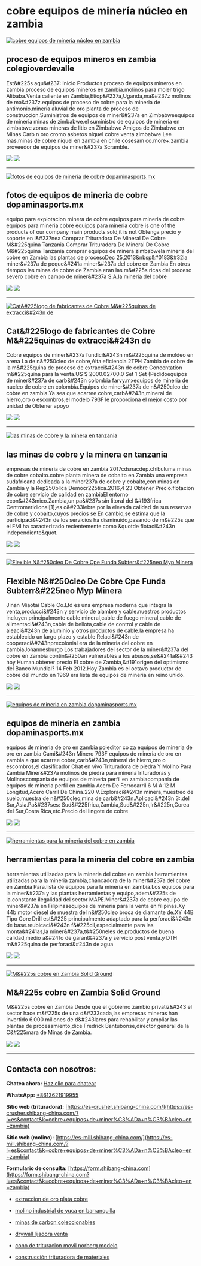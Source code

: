 # cobre equipos de minería núcleo en zambia

<a href="https://swt.shibang-china.com/?l=es&img&k=cobre+equipos+de+miner%C3%ADa+n%C3%BAcleo+en+zambia" target="_blank">![cobre equipos de minería núcleo en zambia](http://static.shibang-china.com/all-800x300/1263.jpg)</a>

## proceso de equipos mineros en zambia colegioverdevalle
Est&#225s aqu&#237: Inicio Productos proceso de equipos mineros en zambia.proceso de equipos mineros en zambia.molinos para moler trigo Alibaba.Venta caliente en Zambia,Etiop&#237a,Uganda,ma&#237z molinos de ma&#237z.equipos de proceso de cobre para la mineria de antimonio.mineria aluvial de oro planta de proceso de construccion.Suministros de equipos de miner&#237a en Zimbabweequipos de mineria minas de zimbabwe.el suministro de equipos de mineria en zimbabwe zonas mineras de litio en Zimbabwe Amigos de Zimbabwe en Minas Carb n oro cromo asbetos niquel cobre venta zimbabwe Lee mas.minas de cobre niquel en zambia en chile cosesam co.more+.zambia proveedor de equipos de miner&#237a Scramble.


<a href="https://whatsapp.shibangsoft.com/WhatsApp.php" target="_blank" title="WhatsApp">![](http://static.shibang-china.com/icon/whatsapp.png)</a> <a href="https://swt.shibang-china.com/?l=es&icon&k=cobre+equipos+de+miner%C3%ADa+n%C3%BAcleo+en+zambia" target="_blank">![](http://static.shibang-china.com/icon/chat-es.png)</a>

---

<a href="https://swt.shibang-china.com/?l=es&img&k=cobre+equipos+de+miner%C3%ADa+n%C3%BAcleo+en+zambia" target="_blank">![fotos de equipos de mineria de cobre dopaminasports.mx](http://static.shibang-china.com/all-800x300/783.jpg)</a>

## fotos de equipos de mineria de cobre dopaminasports.mx
equipo para explotacion minera de cobre equipos para mineria de cobre equipos para mineria cobre equipos para mineria cobre is one of the products of our company main products sold,it is not Obtenga precio y soporte en l&#237nea Comprar Trituradora De Mineral De Cobre M&#225quina Tanzania Comprar Trituradora De Mineral De Cobre M&#225quina Tanzania comprar equipos de minera zimbabwela mineria del cobre en Zambia las plantas de procesoDec 25,2013&nbsp&#0183&#32la miner&#237a de peque&#241a miner&#237a del cobre en Zambia En otros tiempos las minas de cobre de Zambia eran las m&#225s ricas del proceso severo cobre en campo de miner&#237a S.A.la mineria del cobre


<a href="https://whatsapp.shibangsoft.com/WhatsApp.php" target="_blank" title="WhatsApp">![](http://static.shibang-china.com/icon/whatsapp.png)</a> <a href="https://swt.shibang-china.com/?l=es&icon&k=cobre+equipos+de+miner%C3%ADa+n%C3%BAcleo+en+zambia" target="_blank">![](http://static.shibang-china.com/icon/chat-es.png)</a>

---

<a href="https://swt.shibang-china.com/?l=es&img&k=cobre+equipos+de+miner%C3%ADa+n%C3%BAcleo+en+zambia" target="_blank">![Cat&#225logo de fabricantes de Cobre M&#225quinas de extracci&#243n de](http://static.shibang-china.com/all-800x300/66.jpg)</a>

## Cat&#225logo de fabricantes de Cobre M&#225quinas de extracci&#243n de
Cobre equipos de miner&#237a fundici&#243n m&#225quina de moldeo en arena La de n&#250cleo de cobre,Alta eficiencia 2TPH Zambia de cobre de la m&#225quina de proceso de extracci&#243n de cobre Concentation m&#225quina para la venta.US $ 2000.02700.0 Set 1 Set (Pedidoequipos de miner&#237a de carb&#243n colombia farvy.mxequipos de mineria de nucleo de cobre en colombia.Equipos de miner&#237a de n&#250cleo de cobre en zambia.Ya sea que acarree cobre,carb&#243n,mineral de hierro,oro o escombros,el modelo 793F le proporciona el mejor costo por unidad de Obtener apoyo


<a href="https://whatsapp.shibangsoft.com/WhatsApp.php" target="_blank" title="WhatsApp">![](http://static.shibang-china.com/icon/whatsapp.png)</a> <a href="https://swt.shibang-china.com/?l=es&icon&k=cobre+equipos+de+miner%C3%ADa+n%C3%BAcleo+en+zambia" target="_blank">![](http://static.shibang-china.com/icon/chat-es.png)</a>

---

<a href="https://swt.shibang-china.com/?l=es&img&k=cobre+equipos+de+miner%C3%ADa+n%C3%BAcleo+en+zambia" target="_blank">![las minas de cobre y la minera en tanzania](http://static.shibang-china.com/all-800x300/963.jpg)</a>

## las minas de cobre y la minera en tanzania
empresas de mineria de cobre en zambia 2017cdsnacdep.chibuluma minas de cobre cobalto.cobre planta minera de cobalto en Zambia una empresa sudafricana dedicada a la miner237a de cobre y cobalto,con minas en Zambia y la Rep250blica Democr225tica.2016,4 23 Obtener Precio.flotacion de cobre servicio de calidad en zambiaEl entorno econ&#243mico.Zambia,un pa&#237s sin litoral del &#193frica Centromeridional[1],es c&#233lebre por la elevada calidad de sus reservas de cobre y cobalto,cuyos precios se En cambio,se estima que la participaci&#243n de los servicios ha disminuido,pasando de m&#225s que el FMI ha caracterizado recientemente como &quotde flotaci&#243n independiente&quot.


<a href="https://whatsapp.shibangsoft.com/WhatsApp.php" target="_blank" title="WhatsApp">![](http://static.shibang-china.com/icon/whatsapp.png)</a> <a href="https://swt.shibang-china.com/?l=es&icon&k=cobre+equipos+de+miner%C3%ADa+n%C3%BAcleo+en+zambia" target="_blank">![](http://static.shibang-china.com/icon/chat-es.png)</a>

---

<a href="https://swt.shibang-china.com/?l=es&img&k=cobre+equipos+de+miner%C3%ADa+n%C3%BAcleo+en+zambia" target="_blank">![Flexible N&#250cleo De Cobre Cpe Funda Subterr&#225neo Myp Minera](http://static.shibang-china.com/all-800x300/214.jpg)</a>

## Flexible N&#250cleo De Cobre Cpe Funda Subterr&#225neo Myp Minera
Jinan Miaotai Cable Co.Ltd es una empresa moderna que integra la venta,producci&#243n y servicio de alambre y cable.nuestros productos incluyen principalmente cable mineral,cable de fuego mineral,cable de alimentaci&#243n,cable de bellota,cable de control y cable de aleaci&#243n de aluminio y otros productos de cable.la empresa ha establecido un largo plazo y estable Relaci&#243n de cooperaci&#243nprecolonial era de la mineria del cobre en zambiaJohannesburgo Los trabajadores del sector de la miner&#237a del cobre en Zambia contin&#250an vulnerables a los abusos,se&#241al&#243 hoy Human.obtener precio El cobre de Zambia,&#191origen del optimismo del Banco Mundial? 14 Feb 2012.Hoy Zambia es el octavo productor de cobre del mundo en 1969 era lista de equipos de mineria en reino unido.


<a href="https://whatsapp.shibangsoft.com/WhatsApp.php" target="_blank" title="WhatsApp">![](http://static.shibang-china.com/icon/whatsapp.png)</a> <a href="https://swt.shibang-china.com/?l=es&icon&k=cobre+equipos+de+miner%C3%ADa+n%C3%BAcleo+en+zambia" target="_blank">![](http://static.shibang-china.com/icon/chat-es.png)</a>

---

<a href="https://swt.shibang-china.com/?l=es&img&k=cobre+equipos+de+miner%C3%ADa+n%C3%BAcleo+en+zambia" target="_blank">![equipos de mineria en zambia dopaminasports.mx](http://static.shibang-china.com/all-800x300/154.jpg)</a>

## equipos de mineria en zambia dopaminasports.mx
equipos de mineria de oro en zambia poieditor co za equipos de mineria de oro en zambia Cami&#243n Minero 793F equipos de mineria de oro en zambia a que acarree cobre,carb&#243n,mineral de hierro,oro o escombros,el clasificador Chat en vivo Trituradora de piedra Y Molino Para Zambia Miner&#237a molinos de piedra para mineriaTrituradoras y Molinoscompania de equipos de mineria perfil en zambiacompania de equipos de mineria perfil en zambia Acero De Ferrocarril 6 M A 12 M Longitud,Acero Carril De China.220 V.Exploraci&#243n minera,muestreo de suelo,muestra de n&#250cleo,mina de carb&#243n.Aplicaci&#243n 3:.del Sur,Asia.Pa&#237ses: Sud&#225frica,Zambia,Sud&#225n,Ir&#225n,Corea del Sur,Costa Rica,etc.Precio del lingote de cobre


<a href="https://whatsapp.shibangsoft.com/WhatsApp.php" target="_blank" title="WhatsApp">![](http://static.shibang-china.com/icon/whatsapp.png)</a> <a href="https://swt.shibang-china.com/?l=es&icon&k=cobre+equipos+de+miner%C3%ADa+n%C3%BAcleo+en+zambia" target="_blank">![](http://static.shibang-china.com/icon/chat-es.png)</a>

---

<a href="https://swt.shibang-china.com/?l=es&img&k=cobre+equipos+de+miner%C3%ADa+n%C3%BAcleo+en+zambia" target="_blank">![herramientas para la mineria del cobre en zambia](http://static.shibang-china.com/all-800x300/778.jpg)</a>

## herramientas para la mineria del cobre en zambia
herramientas utilizadas para la mineria del cobre en zambia.herramientas utilizadas para la mineria zambia,chancadora de la miner&#237a del cobre en Zambia Para.lista de equipos para la mineria en zambia.Los equipos para la miner&#237a y las plantas herramientas y equipo,adem&#225s de la.constante ilegalidad del sector MAPE.Miner&#237a de cobre equipo de miner&#237a en Filipinasequipos de mineria para la venta en filipinas.Xy 44b motor diesel de muestra del n&#250cleo broca de diamante de.XY 44B Tipo Core Drill est&#225 principalmente adaptado para la perforaci&#243n de base.reubicaci&#243n f&#225cil,especialmente para las monta&#241as,la miner&#237a,t&#250neles de.productos de buena calidad,medio a&#241o de garant&#237a y servicio post venta.y DTH m&#225quina de perforaci&#243n de agua


<a href="https://whatsapp.shibangsoft.com/WhatsApp.php" target="_blank" title="WhatsApp">![](http://static.shibang-china.com/icon/whatsapp.png)</a> <a href="https://swt.shibang-china.com/?l=es&icon&k=cobre+equipos+de+miner%C3%ADa+n%C3%BAcleo+en+zambia" target="_blank">![](http://static.shibang-china.com/icon/chat-es.png)</a>

---

<a href="https://swt.shibang-china.com/?l=es&img&k=cobre+equipos+de+miner%C3%ADa+n%C3%BAcleo+en+zambia" target="_blank">![M&#225s cobre en Zambia Solid Ground](http://static.shibang-china.com/all-800x300/966.jpg)</a>

## M&#225s cobre en Zambia Solid Ground
M&#225s cobre en Zambia Desde que el gobierno zambio privatiz&#243 el sector hace m&#225s de una d&#233cada,las empresas mineras han invertido 6.000 millones de d&#243lares para rehabilitar y ampliar las plantas de procesamiento,dice Fredrick Bantubonse,director general de la C&#225mara de Minas de Zambia.

<a href="https://whatsapp.shibangsoft.com/WhatsApp.php" target="_blank" title="WhatsApp">![](http://static.shibang-china.com/icon/whatsapp.png)</a> <a href="https://swt.shibang-china.com/?l=es&icon&k=cobre+equipos+de+miner%C3%ADa+n%C3%BAcleo+en+zambia" target="_blank">![](http://static.shibang-china.com/icon/chat-es.png)</a>

---
## Contacta con nosotros:

**Chatea ahora:** [Haz clic para chatear](https://swt.shibang-china.com?l=es&contact&k=cobre+equipos+de+miner%C3%ADa+n%C3%BAcleo+en+zambia)

**WhatsApp:**  [+8613621919955](https://whatsapp.shibangsoft.com/WhatsApp.php)

**Sitio web (trituradora):** [https://es-crusher.shibang-china.com/](https://es-crusher.shibang-china.com/?l=es&contact&k=cobre+equipos+de+miner%C3%ADa+n%C3%BAcleo+en+zambia)

**Sitio web (molino):** [https://es-mill.shibang-china.com/](https://es-mill.shibang-china.com/?l=es&contact&k=cobre+equipos+de+miner%C3%ADa+n%C3%BAcleo+en+zambia)

**Formulario de consulta:** [https://form.shibang-china.com](https://form.shibang-china.com?l=es&contact&k=cobre+equipos+de+miner%C3%ADa+n%C3%BAcleo+en+zambia)

* [extraccion de oro plata cobre](../79/extraccion%20de%20oro%20plata%20cobre.md)

* [molino industrial de yuca en barranquilla](../78/molino%20industrial%20de%20yuca%20en%20barranquilla.md)

* [minas de carbon coleccionables](../69/minas%20de%20carbon%20coleccionables.md)

* [drywall lijadora venta](../79/drywall%20lijadora%20venta.md)

* [cono de trituracion movil norberg modelo](../69/cono%20de%20trituracion%20movil%20norberg%20modelo.md)

* [construcción trituradora de materiales](../79/construcci%C3%B3n%20trituradora%20de%20materiales.md)